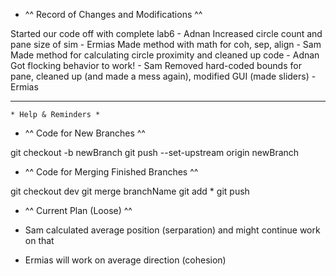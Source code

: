 
- ^^ Record of Changes and Modifications ^^

Started our code off with complete lab6 - Adnan
Increased circle count and pane size of sim - Ermias
Made method with math for coh, sep, align - Sam
Made method for calculating circle proximity and cleaned up code - Adnan
Got flocking behavior to work! - Sam
Removed hard-coded bounds for pane, cleaned up (and made a mess again), modified GUI (made sliders) - Ermias

---------------------------------------------------------------------------------------------------------------

    * Help & Reminders *

- ^^ Code for New Branches ^^

git checkout -b newBranch
git push --set-upstream origin newBranch

- ^^ Code for Merging Finished Branches ^^

git checkout dev
git merge branchName
git add *
git push

- ^^ Current Plan (Loose) ^^

- Sam calculated average position (serparation) and might continue work on that
- Ermias will work on average direction (cohesion)